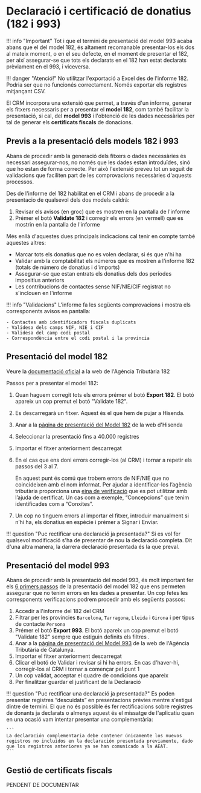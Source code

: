 # Declaració i certificació de donatius (182 i 993)

!!! info "Important"
    Tot i que el termini de presentació del model 993 acaba abans que el del model 182, és altament recomanable presentar-los els dos al mateix moment, o en el seu defecte, en el moment de presentar el 182, per així assegurar-se que tots els declarats en el 182 han estat declarats prèviament en el 993, i viceversa.

!!! danger "Atenció!"
    No utilitzar l'exportació a Excel des de l'informe 182. Podria ser que no funcionés correctament. Només exportar els registres mitjançant CSV.

El CRM incorpora una extensió que permet, a través d'un informe, generar els fitxers necessaris per a presentar el **model 182**, com també facilitar la presentació, si cal, del **model 993** i l'obtenció de les dades necessàries per tal de generar els **certificats fiscals** de donacions.

## Previs a la presentació dels models 182 i 993

Abans de procedir amb la generació dels fitxers o dades necessàries és necessari assegurar-nos, no només que les dades estan introduïdes, sinó que ho estan de forma correcte. Per això l'extensió preveu tot un seguit de validacions que faciliten part de les comprovacions necessàries d'aquests processos.

Des de l'informe del 182 habilitat en el CRM i abans de procedir a la presentacio de qualsevol dels dos models caldrà:

1. Revisar els avisos (en groc) que es mostren en la pantalla de l'informe
2. Prémer el botó **Validate 182** i corregir els errors (en vermell) que es mostrin en la pantalla de l'informe

Més enllà d'aquestes dues principals indicacions cal tenir en compte també aquestes altres:

- Marcar tots els donatius que no es volen declarar, si és que n'hi ha
- Validar amb la comptabilitat els números que es mostren a l'informe 182 (totals de número de donatius i d'imports)
- Assegurar-se que estan entrats els donatius dels dos períodes impositius anteriors
- Les contribucions de contactes sense NIF/NIE/CIF registrat no s'inclouen en l'informe

!!! info "Validacions"
    L'informe fa les següents comprovacions i mostra els corresponents avisos en pantalla:

    - Contactes amb identificadors fiscals duplicats
    - Validesa dels camps NIF, NIE i CIF
    - Validesa del camp codi postal
    - Correspondència entre el codi postal i la provincia

## Presentació del model 182

Veure la [documentació oficial](https://sede.agenciatributaria.gob.es/Sede/ca_es/ayuda/consultas-informaticas/declaraciones-informativas-ayuda-tecnica/modelos-181-189/modelo-182-formulario.html) a la web de l'Agència Tributària 182

Passos per a presentar el model 182:

1. Quan haguem corregit tots els errors prémer el botó **Export 182**. El botó apareix un cop premut el botó "Validate 182".
2. Es descarregarà un fitxer. Aquest és el que hem de pujar a Hisenda.
3. Anar a la [pàgina de presentació del Model 182](https://sede.agenciatributaria.gob.es/Sede/va_es/procedimientoini/GI02.shtml) de la web d'Hisenda
4. Seleccionar la presentació fins a 40.000 registres
5. Importar el fitxer anteriorment descarregat
6. En el cas que ens doni errors corregir-los (al CRM) i tornar a repetir els passos del 3 al 7.

     En aquest punt és comú que trobem errors de NIF/NIE que no coincideixen amb el nom informat. Per ajudar a identificar-los l’agència tributària proporciona una [eina de verificació](https://www1.agenciatributaria.gob.es/wlpl/BUGC-JDIT/Cnec) que es pot utilitzar amb l’ajuda de certificat. Un cas com a exemple, “Concepcions” que tenim identificades com a “Conxites”.

7. Un cop no tinguem errors al importar el fitxer, introduir manualment si n’hi ha, els donatius en espècie i prémer a Signar i Enviar.

!!! question "Puc rectificar una declaració ja presentada?"
    Si es vol fer qualsevol modificació s'ha de presentar de nou la declaració completa. Dit d'una altra manera, la darrera declaració presentada és la que preval.

## Presentació del model 993

Abans de procedir amb la presentació del model 993, és molt important fer els [6 primers passos](#presentacio-del-model-182) de la presentació del model 182 que ens permeten assegurar que no tenim errors en les dades a presentar. Un cop fetes les corresponents verificacions podrem procedir amb els següents passos:

1. Accedir a l'informe del 182 del CRM
2. Filtrar per les províncies `Barcelona`, `Tarragona`, `Lleida` i `Girona` i per tipus de contacte `Persona`
3. Prémer el botó **Export 993**. El botó apareix un cop premut el botó "Validate 182" sempre que estiguin definits els filtres .
4. Anar a la [pàgina de presentació del Model 993](https://atc.gencat.cat/es/tributs/irpf/deduccions-autonomiques-irpf) de la web de l'Agència Tributària de Catalunya.
5. Importar el fitxer anteriorment descarregat
6. Clicar el botó de Validar i revisar si hi ha errors. En cas d'haver-hi, corregir-los al CRM i tornar a començar pel punt 1
7. Un cop validat, acceptar el quadre de condicions que apareix
8. Per finalitzar guardar el justificant de la Declaració

!!! question "Puc rectificar una declaració ja presentada?"
    Es poden presentar registres “descuidats” en presentacions prèvies mentre s'estigui dintre de termini. El que no és possible és fer rectificacions sobre registres de donants ja declarats o almenys aquest és el missatge de l'aplicatiu quan en una ocasió vam intentar presentar una complementària:

    ```
    La declaración complementaria debe contener únicamente los nuevos registros no incluidos en la declaración presentada previamente, dado que los registros anteriores ya se han comunicado a la AEAT.
    ```

## Gestió de certificats fiscals

PENDENT DE DOCUMENTAR